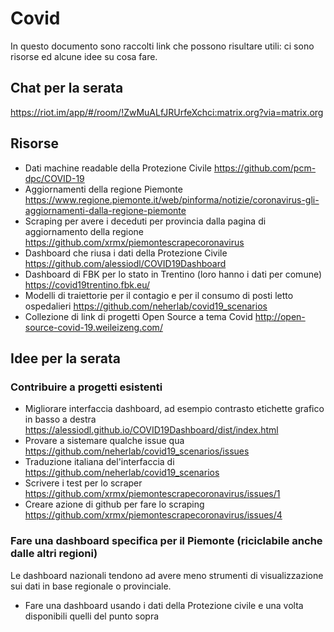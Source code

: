 # Covid

In questo documento sono raccolti link che possono risultare utili: ci sono risorse ed alcune idee su cosa fare. 

## Chat per la serata

https://riot.im/app/#/room/!ZwMuALfJRUrfeXchci:matrix.org?via=matrix.org

## Risorse

- Dati machine readable della Protezione Civile https://github.com/pcm-dpc/COVID-19
- Aggiornamenti della regione Piemonte https://www.regione.piemonte.it/web/pinforma/notizie/coronavirus-gli-aggiornamenti-dalla-regione-piemonte
- Scraping per avere i deceduti per provincia dalla pagina di aggiornamento della regione https://github.com/xrmx/piemontescrapecoronavirus
- Dashboard che riusa i dati della Protezione Civile https://github.com/alessiodl/COVID19Dashboard
- Dashboard di FBK per lo stato in Trentino (loro hanno i dati per comune) https://covid19trentino.fbk.eu/
- Modelli di traiettorie per il contagio e per il consumo di posti letto ospedalieri https://github.com/neherlab/covid19_scenarios
- Collezione di link di progetti Open Source a tema Covid http://open-source-covid-19.weileizeng.com/


## Idee per la serata

### Contribuire a progetti esistenti

- Migliorare interfaccia dashboard, ad esempio contrasto etichette grafico in basso a destra https://alessiodl.github.io/COVID19Dashboard/dist/index.html
- Provare a sistemare qualche issue qua https://github.com/neherlab/covid19_scenarios/issues
- Traduzione italiana del'interfaccia di https://github.com/neherlab/covid19_scenarios
- Scrivere i test per lo scraper https://github.com/xrmx/piemontescrapecoronavirus/issues/1
- Creare azione di github per fare lo scraping https://github.com/xrmx/piemontescrapecoronavirus/issues/4

### Fare una dashboard specifica per il Piemonte (riciclabile anche dalle altri regioni)

Le dashboard nazionali tendono ad avere meno strumenti di visualizzazione sui dati in base regionale o provinciale.

- Fare una dashboard usando i dati della Protezione civile e una volta disponibili quelli del punto sopra
